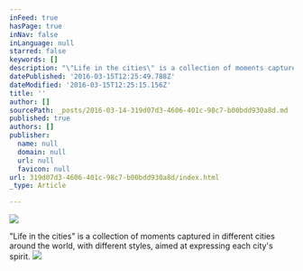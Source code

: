 ```yaml
---
inFeed: true
hasPage: true
inNav: false
inLanguage: null
starred: false
keywords: []
description: "\"Life in the cities\" is a collection of moments captured in different cities around the world, with different styles, aimed at expressing each city's spirit."
datePublished: '2016-03-15T12:25:49.788Z'
dateModified: '2016-03-15T12:25:15.156Z'
title: ''
author: []
sourcePath: _posts/2016-03-14-319d07d3-4606-401c-98c7-b00bdd930a8d.md
published: true
authors: []
publisher:
  name: null
  domain: null
  url: null
  favicon: null
url: 319d07d3-4606-401c-98c7-b00bdd930a8d/index.html
_type: Article

---
```

![](https://the-grid-user-content.s3-us-west-2.amazonaws.com/b5a0fcef-3fdb-41ca-b0e8-8cd20f1adf48.jpg)

"Life in the cities" is a collection of moments captured in different cities around the world, with different styles, aimed at expressing each city's spirit.
![](https://the-grid-user-content.s3-us-west-2.amazonaws.com/c75b88ed-04df-4701-b2ce-23cbde0fb12b.jpg)